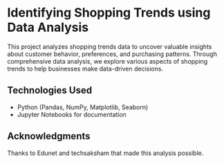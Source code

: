 # Identifying Shopping Trends using Data Analysis

This project analyzes shopping trends data to uncover valuable insights about customer behavior, preferences, and purchasing patterns. Through comprehensive data analysis, we explore various aspects of shopping trends to help businesses make data-driven decisions.

## Technologies Used

- Python (Pandas, NumPy, Matplotlib, Seaborn)
- Jupyter Notebooks for documentation

## Acknowledgments

Thanks to Edunet and techsaksham that made this analysis possible.
